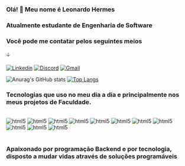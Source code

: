 
### Olá! 👋 Meu nome é Leonardo Hermes 




### Atualmente estudante de Engenharia de Software 

### Você pode me contatar pelos seguintes meios
🡣

[![Linkedin](https://img.shields.io/badge/LinkedIn-0077B5?style=for-the-badge&logo=linkedin&logoColor=white)](https://www.linkedin.com/in/leonardo-hermes-de-carvalho-66196b26b/?trk=opento_sprofile_details)
[![Discord](https://img.shields.io/badge/Discord-7289DA?style=for-the-badge&logo=discord&logoColor=white)](https://discordapp.com/users/527297352344666113)
[![Gmail](https://img.shields.io/badge/Gmail-D14836?style=for-the-badge&logo=gmail&logoColor=white)](mailto:leohermescarvalho18@gmail.com?subject=Contato&body=Olá)


![Anurag's GitHub stats](https://github-readme-stats.vercel.app/api?username=HermesLeonardo&show_icons=true&theme=radical) 
[![Top Langs](https://github-readme-stats.vercel.app/api/top-langs/?username=HermesLeonardo&layout=donut&theme=radical)](https://github.com/anuraghazra/github-readme-stats)

### Tecnologias que uso no meu dia a dia e principalmente nos meus projetos de Faculdade.

<div style="display: inline_block"><br/>
    <img alin="center" alt="html5" src="https://img.shields.io/badge/Python-3776AB?style=for-the-badge&logo=python&logoColor=white"/>
    <img alin="center" alt="html5" src="https://img.shields.io/badge/CSS-239120?&style=for-the-badge&logo=css3&logoColor=white"/>
    <img alin="center" alt="html5" src="https://img.shields.io/badge/JavaScript-F7DF1E?style=for-the-badge&logo=javascript&logoColor=black">
    <img alin="center" alt="html5" src="https://img.shields.io/badge/Node.js-43853D?style=for-the-badge&logo=node.js&logoColor=white"/>
    <img alin="center" alt="html5" src="https://img.shields.io/badge/Java-ED8B00?style=for-the-badge&logo=openjdk&logoColor=white"/>
    <img alin="center" alt="html5" src="https://img.shields.io/badge/Dart-0175C2?style=for-the-badge&logo=dart&logoColor=white"/>
    <img alin="center" alt="html5" src="https://img.shields.io/badge/React-20232A?style=for-the-badge&logo=react&logoColor=61DAFB"/>
    <img alin="center" alt="html5" src="https://img.shields.io/badge/Flutter-02569B?style=for-the-badge&logo=flutter&logoColor=white"/>
    <img alin="center" alt="html5" src="https://img.shields.io/badge/MySQL-00000F?style=for-the-badge&logo=mysql&logoColor=white"/>
    <img alin="center" alt="html5" src="https://img.shields.io/badge/SQLite-07405E?style=for-the-badge&logo=sqlite&logoColor=white"/>
    <img alin="center" alt="html5" src="https://img.shields.io/badge/Hibernate-59666C?style=for-the-badge&logo=Hibernate&logoColor=white"/>
    
    

</div><br/>
 




### Apaixonado por programação Backend e por tecnologia, disposto a mudar vidas através de soluções programáveis 
